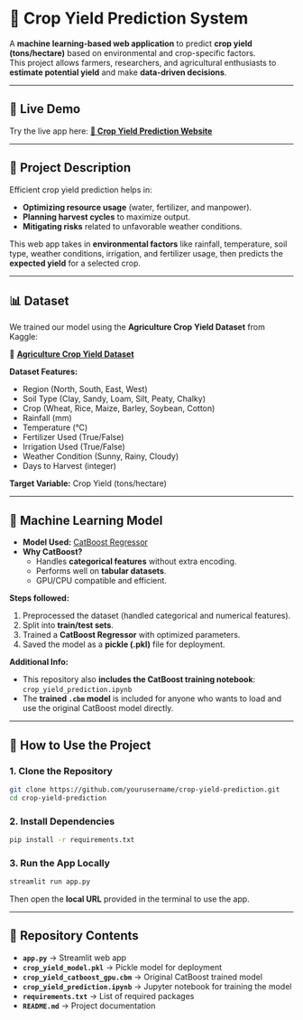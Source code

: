 # 🌾 Crop Yield Prediction System

A **machine learning-based web application** to predict **crop yield (tons/hectare)** based on environmental and crop-specific factors.  
This project allows farmers, researchers, and agricultural enthusiasts to **estimate potential yield** and make **data-driven decisions**.

---

## 🔗 Live Demo
Try the live app here: **[🌱 Crop Yield Prediction Website](https://crop-yield-prediction-jjyapppp2ytilbpmenuu9tsz.streamlit.app/)**

---

## 📖 Project Description
Efficient crop yield prediction helps in:

- **Optimizing resource usage** (water, fertilizer, and manpower).  
- **Planning harvest cycles** to maximize output.  
- **Mitigating risks** related to unfavorable weather conditions.  

This web app takes in **environmental factors** like rainfall, temperature, soil type, weather conditions, irrigation, and fertilizer usage, then predicts the **expected yield** for a selected crop.

---

## 📊 Dataset
We trained our model using the **Agriculture Crop Yield Dataset** from Kaggle:

🔗 **[Agriculture Crop Yield Dataset](https://www.kaggle.com/datasets/samuelotiattakorah/agriculture-crop-yield)**

**Dataset Features:**
- Region (North, South, East, West)
- Soil Type (Clay, Sandy, Loam, Silt, Peaty, Chalky)
- Crop (Wheat, Rice, Maize, Barley, Soybean, Cotton)
- Rainfall (mm)
- Temperature (°C)
- Fertilizer Used (True/False)
- Irrigation Used (True/False)
- Weather Condition (Sunny, Rainy, Cloudy)
- Days to Harvest (integer)

**Target Variable:** Crop Yield (tons/hectare)

---

## 🤖 Machine Learning Model

- **Model Used:** [CatBoost Regressor](https://catboost.ai/)  
- **Why CatBoost?**
  - Handles **categorical features** without extra encoding.
  - Performs well on **tabular datasets**.
  - GPU/CPU compatible and efficient.  

**Steps followed:**
1. Preprocessed the dataset (handled categorical and numerical features).  
2. Split into **train/test sets**.  
3. Trained a **CatBoost Regressor** with optimized parameters.  
4. Saved the model as a **pickle (.pkl)** file for deployment.  

**Additional Info:**
- This repository also **includes the CatBoost training notebook**: `crop_yield_prediction.ipynb`  
- The **trained `.cbm` model** is included for anyone who wants to load and use the original CatBoost model directly.  

---

## 🚀 How to Use the Project

### **1. Clone the Repository**
```bash
git clone https://github.com/yourusername/crop-yield-prediction.git
cd crop-yield-prediction
```

### **2. Install Dependencies**
```bash
pip install -r requirements.txt
```

### **3. Run the App Locally**
```bash
streamlit run app.py
```

Then open the **local URL** provided in the terminal to use the app.

---

## 📂 Repository Contents
- **`app.py`** → Streamlit web app  
- **`crop_yield_model.pkl`** → Pickle model for deployment  
- **`crop_yield_catboost_gpu.cbm`** → Original CatBoost trained model  
- **`crop_yield_prediction.ipynb`** → Jupyter notebook for training the model  
- **`requirements.txt`** → List of required packages  
- **`README.md`** → Project documentation  
